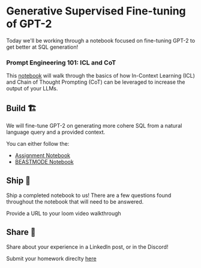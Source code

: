 # Generative Supervised Fine-tuning of GPT-2

Today we'll be working through a notebook focused on fine-tuning GPT-2 to get better at SQL generation!

### Prompt Engineering 101: ICL and CoT

This [notebook](https://colab.research.google.com/drive/1ComI9fkxUFL_DBgCkIj4kXFEeidqjmtK?usp=sharing) will walk through the basics of how In-Context Learning (ICL) and Chain of Thought Prompting (CoT) can be leveraged to increase the output of your LLMs.

## Build 🏗️

We will fine-tune GPT-2 on generating more cohere SQL from a natural language query and a provided context. 

You can either follow the: 

- [Assignment Notebook](https://colab.research.google.com/drive/1ZRKhOwvFS3aHahrt97C6wF5YQ3nIdUNB?usp=sharing)
- [BEASTMODE Notebook](https://colab.research.google.com/drive/1yG1GYu3M5t3QTsY-Sv7Rgs4m2RPMdzf0?usp=sharing)

## Ship 🚢

Ship a completed notebook to us! There are a few questions found throughout the notebook that will need to be answered.

Provide a URL to your loom video walkthrough

## Share 🚀

Share about your experience in a LinkedIn post, or in the Discord!

Submit your homework direclty [here](https://docs.google.com/forms/d/e/1FAIpQLSfhEa9Qh3ezmNKar2oaKSp9-qmadupS5SHqMii3cjuln7cwtQ/viewform?usp=sf_link)